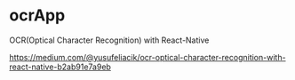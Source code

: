 # ocrApp

OCR(Optical Character Recognition) with React-Native

https://medium.com/@yusufeliacik/ocr-optical-character-recognition-with-react-native-b2ab91e7a9eb
